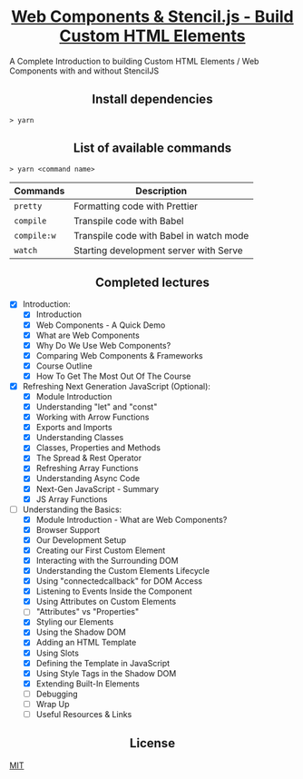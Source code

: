 <h1 align="center">
  <a href="https://www.udemy.com/web-components-stenciljs-build-custom-html-elements" title="Link to this course">Web Components & Stencil.js - Build Custom HTML Elements</a>
</h1>

A Complete Introduction to building Custom HTML Elements / Web Components with and without StencilJS

<h2 align="center">Install dependencies</h2>

```
> yarn
```

<h2 align="center">List of available commands</h2>

```
> yarn <command name>
```

<table>
  <thead>
    <tr>
      <th>Commands</th>
      <th>Description</th>
    </tr>
  </thead>
  <tbody>
    <tr>
      <td>
        <code>pretty</code>
      </td>
      <td>
        Formatting code with Prettier
      </td>
    </tr>
    <tr>
      <td>
        <code>compile</code>
      </td>
      <td>
        Transpile code with Babel
      </td>
    </tr>
    <tr>
      <td>
        <code>compile:w</code>
      </td>
      <td>
        Transpile code with Babel in watch mode
      </td>
    </tr>
    <tr>
      <td>
        <code>watch</code>
      </td>
      <td>
        Starting development server with Serve
      </td>
    </tr>
  </tbody>
</table>

<h2 align="center">Completed lectures</h2>

- [x] Introduction:
  - [x] Introduction
  - [x] Web Components - A Quick Demo
  - [x] What are Web Components
  - [x] Why Do We Use Web Components?
  - [x] Comparing Web Components & Frameworks
  - [x] Course Outline
  - [x] How To Get The Most Out Of The Course
- [x] Refreshing Next Generation JavaScript (Optional):
  - [x] Module Introduction
  - [x] Understanding "let" and "const"
  - [x] Working with Arrow Functions
  - [x] Exports and Imports
  - [x] Understanding Classes
  - [x] Classes, Properties and Methods
  - [x] The Spread & Rest Operator
  - [x] Refreshing Array Functions
  - [x] Understanding Async Code
  - [x] Next-Gen JavaScript - Summary
  - [x] JS Array Functions
- [ ] Understanding the Basics:
  - [x] Module Introduction - What are Web Components?
  - [x] Browser Support
  - [x] Our Development Setup
  - [x] Creating our First Custom Element
  - [x] Interacting with the Surrounding DOM
  - [x] Understanding the Custom Elements Lifecycle
  - [x] Using "connectedcallback" for DOM Access
  - [x] Listening to Events Inside the Component
  - [x] Using Attributes on Custom Elements
  - [ ] "Attributes" vs "Properties"
  - [x] Styling our Elements
  - [x] Using the Shadow DOM
  - [x] Adding an HTML Template
  - [x] Using Slots
  - [x] Defining the Template in JavaScript
  - [x] Using Style Tags in the Shadow DOM
  - [x] Extending Built-In Elements
    <!-- - [ ] Time to Practice - The Basics -->
  - [ ] Debugging
  - [ ] Wrap Up
  - [ ] Useful Resources & Links

<h2 align="center">License</h2>

[MIT](/LICENSE)
